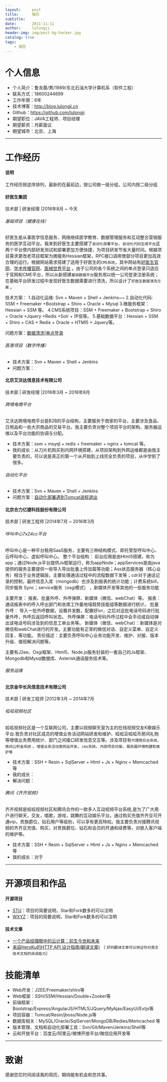 ```yaml
---
layout:     post
title:      简历
subtitle:   
date:       2011-11-11
author:     lulongji
header-img: img/post-bg-hacker.jpg
catalog: true
tags:
    - 简历
---
```



# 个人信息

 - 个人简介：鲁龙基/男/1989/东北石油大学计算机系（软件工程）
 - 联系方式：18600244699 
 - 工作年限：6年
 - 技术博客：http://blog.lulongji.cn
 - Github：https://github.com/lulongji
 - 期望职位：JAVA工程师、项目经理
 - 期望薪资：月薪面议
 - 期望城市：北京、上海

---

# 工作经历

#### 说明
工作经历按逆序排列，最新的在最前边，按公司做一级分组，公司内按二级分组

#### 好医生集团
技术部 | 研发经理 |2016年8月 ~ 今天 

###### 基础项目（健康在线）
好医生是从事医学信息服务、网络继续医学教育、数据管理服务和互动整合营销服务的医学互动平台。我来到好医生主要搭建了```自动化部署平台```、```自动化代码生成平台```这两个平台使内部研发测试和部署更加方便快捷，为项目研发节省大量时间。根据项目需求更改老项目框架为微服务Hessian框架，RPC接口调用使部分项目更加高效合理的运行。根据网站需求搭建了适用于好医生的```CMS系统```，其中网站有[好医生官网](https://www.haoyisheng.com)、[学术传播官网](http://xscb.haoyisheng.com)、[医械世界平台](http://yx.haoyisheng.com) 。由于公司的各个系统之间的单点登录只适应于官网和CME平台，所以从新搭建```基础数据平台```服务用以统一公司登录注册系统； 在基础平台研发过程中发现好医生数据需要进行清洗，所以设计了```好医生数据清洗方案``` 。

技术方案：
1.自动化运维: Svn + Maven + Shell + Jenkins~~
2.自动化代码: SSM + Freemaker +Bootstrap + Shiro + Oracle + Mysql
3.微服务框架：Hessian + SSM 等。
4.CMS系统项目：SSM + Freemaker + Bootstrap + Shiro + Oracle +Jquery +Redis +Solr + 环信等。
5.基础数据平台：Hessian + SSM  + Shiro + CAS + Redis + Oracle + HTMl5 + Jquery等。


问题方案：[数据清洗](http://blog.lulongji.cn/2017/10/27/%E6%95%B0%E6%8D%AE%E6%B8%85%E6%B4%97/)|[单点登录](http://blog.lulongji.cn/2016/09/26/%E6%80%BB%E7%BB%93%E4%B8%80%E4%B8%8B%E5%85%AC%E5%8F%B8%E5%8D%95%E7%82%B9%E7%99%BB%E5%BD%95/)

###### 医患项目（数字传播）


 ###### 
- 技术方案：Svn + Maven + Shell + Jenkins
- 问题方案：


#### 北京艾沃达信息技术有限公司
技术部 | 研发经理 |2016年3月 ~ 2016年8月 

###### 跨境电商平台
艾沃达跨境电商平台是B2B的平台结构，主要服务于商家的平台，主要涉及食品、日用品和一些大宗商品的交易平台。我主要负责对整个项目平台的架构、服务器运维以及平台功能的协调与分配。

- 技术方案：ssm + msyql + redis + freemaker + nginx + tomcat 等。
- 我的成长：从刀片机购买到内网环境搭建，从项目架构到外网运维都是由我主要负责的，可以说是真正的第一个从开始到上线完全负责的项目，从中学到了很多。

###### 自动化平台
- 技术方案：Svn + Maven + Shell + Jenkins
- 问题方案：[自动化部署遇到Tomcat进程退出](http://blog.lulongji.cn/2016/04/10/%E8%87%AA%E5%8A%A8%E5%8C%96%E9%83%A8%E7%BD%B2%E9%81%87%E5%88%B0Tomcat%E8%BF%9B%E7%A8%8B%E9%80%80%E5%87%BA/) 

 
#### 北京合力亿捷科技股份有限公司 
技术部 | 研发工程师 |2014年7月 ~ 2016年3月

###### 呼叫中心7x24cc平台
 呼叫中心是一种平台租用SaaS服务，主要有三种结构模式、即托管型呼叫中心、云呼叫中心、虚拟呼叫中心。
 整个平台结构： 前台应用是由Html5搭建，称为app；通过Node.js平台提供Js框架运行，称为appNode；appServices是由java提供的服务主要提供一些导入导出批量上传加载等功能；Ass状态服务器（核心业务）相当于业务逻辑层，主要处理通话过程中的流程数据下发等；cdr对于通话记录的控制，最终信息入库（mongodb）也涉及到报表的统计功能；计费系统bill，同步服务 Sync；service服务（osgi模式） ，新媒体开发等其他的一些服务功能

 主要开发：
      报表、批量外呼、外呼弹屏、新媒体（微信、webChat）等。
      报表：通话报表中的呼入呼出部门和坐席工作量地域趋势技能组等数据进行统计。
      批量外呼： 导入一批外呼数据，设置并发数，配置好ivr，之后对这批电话号码进行批量外呼，外呼后返回呼叫状态。
     外呼弹屏：电话号码外呼过程中会手动或自动弹出该电话号码涉及到的信息工单业务等。
      新媒体（微信、webChat）：新媒体是对微信和webChat进行的开发。主要功能有正常的微信对话、自定义菜单、自定义回复、等功能。
责任描述：主要负责呼叫中心业务功能开发、维护、对接、版本升级、值班解决问题等。

主要有J2ee、Osgi框架、Html5、Node.js服务封装的一套自己的Js框架、Mongodb和Mysql数据库、Asterisk通话服务技术等。

###### 服务运维




#### 北京金华长风信息技术有限公司
技术部 | 研发工程师 |2012年3月 ~ 2014年7月 

###### 呱呱视频社区
呱呱视频社区是一个互联网公司，主要以视频聊天室为主的在线视频交友K歌娱乐平台.我负责对社区成员的增值业务活动网站研发和维护、呱呱豆呱呱币房间礼物等增值业务费用统计、部门之间接口研发信息交互等。涉及项目有```代理商后台系统```、```房间公积金系统``` 、```增值业务活动类网站开发```、```cms系统```、```内部项目对接```、```服务器环境构建和维护等```

- 技术方案：SSH + Resin + SqlServer + Html + Js + Nginx + Memcached等
- 我的成长：
- 解决问题：


###### 腾讯《齐齐视频》
齐齐视频是呱呱视频社区和腾讯合作的一款多人互动视频平台系统,是为了广大用户进行聊天，交友，唱歌，游戏，跳舞的互动娱乐平台。通过购买充值齐齐豆可开通vip，贵族爵位，钻石用户等级别，可以享有更高特权。我主要负责对接腾讯视频的齐齐豆充值、购买，对贵族爵位、钻石和会员的开通和续费等，对嵌入客户端的维护等。

- 技术方案：SSH + Resin + SqlServer + Html + Js + Nginx + Memcached等
- 我的成长：对于




---

# 开源项目和作品

#### 开源项目

 - [STU](http://github.com/yourname/projectname)：项目的简要说明，Star和Fork数多的可以注明
 - [WXYZ](http://github.com/yourname/projectname)：项目的简要说明，Star和Fork数多的可以注明

#### 技术文章

- [一个产品经理眼中的云计算：前生今世和未来](http://get.jobdeer.com/706.get)
- [来自HeroKu的HTTP API 设计指南(翻译文章)](http://get.jobdeer.com/343.get) （ ```好的翻译文章可以侧证你对英文技术文档的阅读能力```）


# 技能清单

- Web开发：J2EE/Freemaker/shiro等
- Web框架：SSH/SSM/Hessian/Double+Zooker等
- 前端框架：Bootstrap/Express/AngularJS/HTML5/JQuery/MyAjax/EasyUi/Extjs等
- 项目容器：Tomcat/Resin/jboss/Node.js等
- 数据库相关：MySQL/Oracle/SqlServer/MongoDB/Redies/Memcached 等
- 版本管理、文档和自动化部署工具：Svn/Git/Maven/Jenkins/Shell等
- 云和开放平台：百度云/阿里云/微博开放平台/微信应用开发等

---

# 致谢

感谢您花时间阅读我的简历，期待能有机会和您共事。
